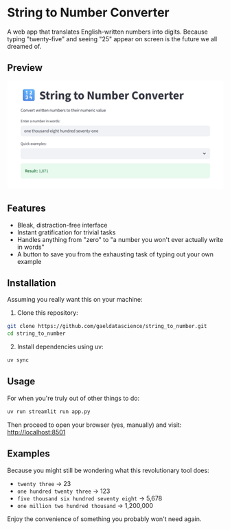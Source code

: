 # String to Number Converter

A web app that translates English-written numbers into digits. Because typing "twenty-five" and seeing "25" appear on screen is the future we all dreamed of.

## Preview

![String to Number Converter Preview](static/preview.png)

## Features

* Bleak, distraction-free interface
* Instant gratification for trivial tasks
* Handles anything from "zero" to "a number you won't ever actually write in words"
* A button to save you from the exhausting task of typing out your own example

## Installation

Assuming you really want this on your machine:

1. Clone this repository:
```bash
git clone https://github.com/gaeldatascience/string_to_number.git
cd string_to_number
```

2. Install dependencies using uv:
```bash
uv sync
```

## Usage

For when you're truly out of other things to do:

```bash
uv run streamlit run app.py
```

Then proceed to open your browser (yes, manually) and visit:
[http://localhost:8501](http://localhost:8501)

## Examples

Because you might still be wondering what this revolutionary tool does:

* `twenty three` → 23
* `one hundred twenty three` → 123
* `five thousand six hundred seventy eight` → 5,678
* `one million two hundred thousand` → 1,200,000

Enjoy the convenience of something you probably won't need again.